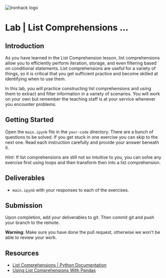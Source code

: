 ![Ironhack logo](https://i.imgur.com/1QgrNNw.png)

# Lab | List Comprehensions ...

## Introduction

As you have learned in the List Comprehension lesson, list comprehensions allow you to efficiently perform iteration, storage, and even filtering based on conditional statements. List comprehensions are useful for a variety of things, so it is critical that you get sufficient practice and become skilled at identifying when to use them.

In this lab, you will practice constructing list comprehensions and using them to extract and filter information in a variety of scenarios. You will work on your own but remember the teaching staff is at your service whenever you encounter problems.

## Getting Started

Open the `main.ipynb` file in the `your-code` directory. There are a bunch of questions to be solved. If you get stuck in one exercise you can skip to the next one. Read each instruction carefully and provide your answer beneath it.

*Hint*: If list comprehensions are still not so intuitive to you, you can solve any exercise first using loops and then transform then into a list comprehension.

## Deliverables

- `main.ipynb` with your responses to each of the exercises.

## Submission

Upon completion, add your deliverables to git. Then commit git and push your branch to the remote.

**Warning**: Make sure you have done the pull request, otherwise we won't be able to review your work.

## Resources

- [List Comprehensions | Python Documentation](https://docs.python.org/3/tutorial/datastructures.html#list-comprehensions)
- [Using List Comprehensions With Pandas](https://chrisalbon.com/python/data_wrangling/pandas_list_comprehension/)